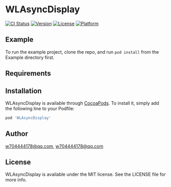 # WLAsyncDisplay

[![CI Status](https://img.shields.io/travis/w704444178@qq.com/WLAsyncDisplay.svg?style=flat)](https://travis-ci.org/w704444178@qq.com/WLAsyncDisplay)
[![Version](https://img.shields.io/cocoapods/v/WLAsyncDisplay.svg?style=flat)](https://cocoapods.org/pods/WLAsyncDisplay)
[![License](https://img.shields.io/cocoapods/l/WLAsyncDisplay.svg?style=flat)](https://cocoapods.org/pods/WLAsyncDisplay)
[![Platform](https://img.shields.io/cocoapods/p/WLAsyncDisplay.svg?style=flat)](https://cocoapods.org/pods/WLAsyncDisplay)

## Example

To run the example project, clone the repo, and run `pod install` from the Example directory first.

## Requirements

## Installation

WLAsyncDisplay is available through [CocoaPods](https://cocoapods.org). To install
it, simply add the following line to your Podfile:

```ruby
pod 'WLAsyncDisplay'
```

## Author

w704444178@qq.com, w704444178@qq.com

## License

WLAsyncDisplay is available under the MIT license. See the LICENSE file for more info.

